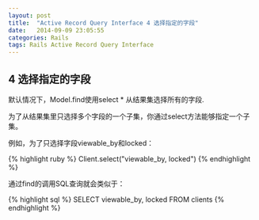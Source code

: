 ```yaml
---
layout: post
title:  "Active Record Query Interface 4 选择指定的字段"
date:   2014-09-09 23:05:55
categories: Rails
tags: Rails Active Record Query Interface
---
```


## 4 选择指定的字段

默认情况下，Model.find使用select * 从结果集选择所有的字段.

为了从结果集里只选择多个字段的一个子集，你通过select方法能够指定一个子集。

例如，为了只选择字段viewable_by和locked：

{% highlight ruby %}
Client.select("viewable_by, locked")
{% endhighlight %}

通过find的调用SQL查询就会类似于：

{% highlight sql %}
SELECT viewable_by, locked FROM clients
{% endhighlight %}